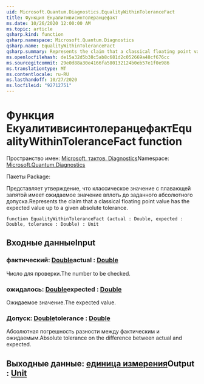 ```yaml
---
uid: Microsoft.Quantum.Diagnostics.EqualityWithinToleranceFact
title: Функция Екуалитивисинтолеранцефакт
ms.date: 10/26/2020 12:00:00 AM
ms.topic: article
qsharp.kind: function
qsharp.namespace: Microsoft.Quantum.Diagnostics
qsharp.name: EqualityWithinToleranceFact
qsharp.summary: Represents the claim that a classical floating point value has the expected value up to a given absolute tolerance.
ms.openlocfilehash: de15a32d5b38c5ab8c681d2c052669a48cf676cc
ms.sourcegitcommit: 29e0d88a30e4166fa580132124b0eb57e1f0e986
ms.translationtype: MT
ms.contentlocale: ru-RU
ms.lasthandoff: 10/27/2020
ms.locfileid: "92712751"
---
```

# <a name="equalitywithintolerancefact-function"></a><span data-ttu-id="350d0-102">Функция Екуалитивисинтолеранцефакт</span><span class="sxs-lookup"><span data-stu-id="350d0-102">EqualityWithinToleranceFact function</span></span>

<span data-ttu-id="350d0-103">Пространство имен: [Microsoft. тактов. Diagnostics](xref:Microsoft.Quantum.Diagnostics)</span><span class="sxs-lookup"><span data-stu-id="350d0-103">Namespace: [Microsoft.Quantum.Diagnostics](xref:Microsoft.Quantum.Diagnostics)</span></span>

<span data-ttu-id="350d0-104">Пакеты [](https://nuget.org/packages/)</span><span class="sxs-lookup"><span data-stu-id="350d0-104">Package: [](https://nuget.org/packages/)</span></span>


<span data-ttu-id="350d0-105">Представляет утверждение, что классическое значение с плавающей запятой имеет ожидаемое значение вплоть до заданного абсолютного допуска.</span><span class="sxs-lookup"><span data-stu-id="350d0-105">Represents the claim that a classical floating point value has the expected value up to a given absolute tolerance.</span></span>

```qsharp
function EqualityWithinToleranceFact (actual : Double, expected : Double, tolerance : Double) : Unit
```


## <a name="input"></a><span data-ttu-id="350d0-106">Входные данные</span><span class="sxs-lookup"><span data-stu-id="350d0-106">Input</span></span>

### <a name="actual--double"></a><span data-ttu-id="350d0-107">фактический: [Double](xref:microsoft.quantum.lang-ref.double)</span><span class="sxs-lookup"><span data-stu-id="350d0-107">actual : [Double](xref:microsoft.quantum.lang-ref.double)</span></span>

<span data-ttu-id="350d0-108">Число для проверки.</span><span class="sxs-lookup"><span data-stu-id="350d0-108">The number to be checked.</span></span>


### <a name="expected--double"></a><span data-ttu-id="350d0-109">ожидалось: [Double](xref:microsoft.quantum.lang-ref.double)</span><span class="sxs-lookup"><span data-stu-id="350d0-109">expected : [Double](xref:microsoft.quantum.lang-ref.double)</span></span>

<span data-ttu-id="350d0-110">Ожидаемое значение.</span><span class="sxs-lookup"><span data-stu-id="350d0-110">The expected value.</span></span>


### <a name="tolerance--double"></a><span data-ttu-id="350d0-111">Допуск: [Double](xref:microsoft.quantum.lang-ref.double)</span><span class="sxs-lookup"><span data-stu-id="350d0-111">tolerance : [Double](xref:microsoft.quantum.lang-ref.double)</span></span>

<span data-ttu-id="350d0-112">Абсолютная погрешность разности между фактическим и ожидаемым.</span><span class="sxs-lookup"><span data-stu-id="350d0-112">Absolute tolerance on the difference between actual and expected.</span></span>



## <a name="output--unit"></a><span data-ttu-id="350d0-113">Выходные данные: [единица измерения](xref:microsoft.quantum.lang-ref.unit)</span><span class="sxs-lookup"><span data-stu-id="350d0-113">Output : [Unit](xref:microsoft.quantum.lang-ref.unit)</span></span>

